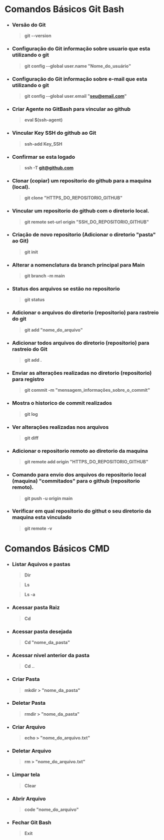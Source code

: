# Comandos Básicos **Git Bash**  
* ### Versão do Git

    > **git --version**

* ### Configuração do Git informação sobre usuario que esta utilizando o git

    > **git config --global user.name "Nome_do_usuário"**

* ### Configuração do Git informação sobre e-mail que esta utilizando o git

    > **git config --global user.email "seu@email.com"**

* ### Criar Agente no GitBash para vincular ao github

    > **eval $(ssh-agent)**

* ### Vincular Key SSH do github ao Git

    > **ssh-add Key_SSH**

* ### Confirmar se esta logado

    > **ssh -T git@github.com**

* ### Clonar (copiar) um repositorio do github para a maquina (local).

    > **git clone "HTTPS_DO_REPOSITORIO_GITHUB"**

* ### Vincular um repositorio do github com o diretorio local.

    > **git remote set-url origin "SSH_DO_REPOSITORIO_GITHUB"**

* ### Criação de novo repositorio (Adicionar o diretorio "pasta" ao Git)

    > **git init**

* ### Alterar a nomenclatura da branch principal para Main

    > **git branch -m main**

* ### Status dos arquivos se estão no repositorio

    > **git status**

* ### Adicionar o arquivos do diretorio (repositorio) para rastreio do git

    > **git add "nome_do_arquivo"**

* ### Adicionar todos arquivos do diretorio (repositorio) para rastreio do Git

    > **git add .**

* ### Enviar as alterações realizadas no diretorio (repositorio) para registro

    > **git commit -m "mensagem_informações_sobre_o_commit"**

* ### Mostra o historico de commit realizados

    > **git log**

* ### Ver alterações realizadas nos arquivos

    > **git diff**

* ### Adicionar o repositorio remoto ao diretorio da maquina

    > **git remote add origin "HTTPS_DO_REPOSITORIO_GITHUB"**

* ### Comando para envio dos arquivos do repositorio local (maquina) "commitados" para o github (repositorio remoto).

    > **git push -u origin main**

* ### Verificar em qual repositorio do githut o seu diretorio da maquina esta vinculado

    > **git remote -v**


# Comandos Básicos **CMD**  
* ### Listar Aquivos e pastas

    > **Dir**  

    > **Ls**

    > **Ls -a**

* ### Acessar pasta Raiz  

    > **Cd**

* ### Acessar pasta desejada  

    > **Cd "nome_da_pasta"**  

* ### Acessar nivel anterior da pasta  

    > **Cd ..**  

* ### Criar Pasta  

    > **mkdir > "nome_da_pasta"**  

* ### Deletar Pasta  

    > **rmdir > "nome_da_pasta"**

* ### Criar Arquivo

    > **echo > "nome_do_arquivo.txt"**

* ### Deletar Arquivo

    > **rm > "nome_do_arquivo.txt"**

* ### Limpar tela  

    > **Clear**  

* ### Abrir Arquivo  

    > **code "nome_do_arquivo"**  

* ### Fechar Git Bash  

    > **Exit**  

